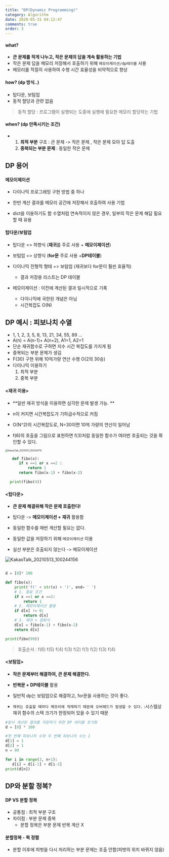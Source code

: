 ```yaml
---
title: "DP(Dynamic Programming)"
category: Algorithm
date: 2020-05-31 04:12:47
comments: true
order: 3
---
```


#### what?
- **큰 문제를 작게 나누고, 작은 문제의 답을 계속 활용하는 기법**
- 작은 문제 답을 메모리 저장해서 호출하기 위해 `메모이제이션/dp테이블` 사용
- 메모리를 적절히 사용하여 수행 시간 효율성을 비약적으로 향상

#### how? (dp 방식..)
- 탑다운, 보텀업 
- 동적 할당과 관련 없음
>동적 할당 : 프로그램이 실행되는 도중에 실행에 필요한 메모리 할당하는 기법

#### when? (dp 만족시키는 조건)

- 1. **최적 부분** 구조 : 큰 문제 -> 작은 문제 , 작은 문제 모아 답 도출
  2. **중복되는 부분 문제** : 동일한 작은 문제

## DP 용어

#### 메모이제이션

- 다이나믹 프로그래밍 구현 방법 중 하나

- 한번 계산 결과를 메모리 공간에 저장해서 호출하여 사용 기법

- dict을 이용하기도 함
  수열처럼 연속적이지 않은 경우, 일부의 작은 문제 해답 필요할 때 유용

#### 탑다운/보텀업

- 탑다운 => 하향식 (**재귀**를 주로 사용 + **메모이제이션**) 

- 보텀업 => 상향식 (**for문** 주로 사용 +**DP테이블**)

- 다이나믹 전형적 형태 => 보텀업 (재귀보다 for문이 훨씬 효율적)

  - 결과 저장용 리스트는 DP 테이블

- 메모이제이션 : 이전에 계산된 결과 일시적으로 기록

  - 다이나믹에 국한된 개념은 아님
  - 시간복잡도 O(N)
  
## DP 예시 : 피보나치 수열

- 1, 1, 2, 3, 5, 8, 13, 21, 34, 55, 89 ...
- A(n) = A(n-1)+ A(n+2), A1=1, A2=1  
- 단순 재귀함수로 구하면 지수 시간 복잡도를 가지게 됨
- 중복되는 부분 문제가 생김
- F(30) 구현 위해 10억가량 연산 수행 O(2의 30승)
- 다이나믹 이용하기
  1. 최적 부분 
  2. 중복 부분

#### <재귀 이용>

- **일반 재귀 방식을 이용하면 심각한 문제 발생 가능. ** 

- n이 커지면 시간복잡도가 기하급수적으로 커짐  

- O(N^2)의 시간복잡도로, N=30이면 10억 가량의 연산이 일어남  

-  f(6)의 호출을 그림으로 표현하면 f(3)처럼 동일한 함수가 여러번 호출되는 것을 확인할 수 있다.


 <img src="https://user-images.githubusercontent.com/38436013/118062918-01869280-b3d3-11eb-9b43-0b28fca89201.jpg" alt="KakaoTalk_20210513_100244715" style="zoom: 50%;" />


~~~python
   def fibo(x):
      if x ==1 or x ==2 :
          return 1
      return fibo(x-1) + fibo(x-2)

  print(fibo(4))
~~~

#### <탑다운>  

- **큰 문제 해결위해 작은 문제 호출한다!**

- 탑다운 -> **메모이제이션 + 재귀** 활용함

- 동일한 함수를 매번 계산할 필요는 없다.

- 동일한 값을 저장하기 위해 `메모이제이션` 이용

- 실선 부분은 호출되지 않는다 -> 메모이제이션 

![KakaoTalk_20210513_100244156](https://user-images.githubusercontent.com/38436013/118062925-03505600-b3d3-11eb-8fc3-041c1c4479ad.jpg)

~~~python

d = [0]* 100

def fibo(x):
    print('f(' + str(x) + ')', end= ' ')
    # 1. 종료 조건
    if x ==1 or x ==2:
        return 1
    # 2. 메모이제이션 활용 
    if d[x] != 0:
        return d[x]
    # 3. 재귀 + 점화식
    d[x] = fibo(x-1) + fibo(x-2)
    return d[x]

print(fibo(99))
~~~

 >호출순서 : f(6) f(5) f(4) f(3) f(2) f(1) f(2) f(3) f(4) 

#### <보텀업>

- **작은 문제부터 해결하여, 큰 문제 해결한다.**

- **반복문 + DP테이블** 활용

- 일반적 dp는 보텀업으로 해결하고, for문을 사용하는 것이 좋다.

- `재귀는 호출할 때마다 메모리에 적재하기 때문에 오버헤드가 발생할 수 있다.`  :시스템상 재귀 함수의 스택 크기가 한정되어 있을 수 있기 때문

 ~~~python
#앞서 계산된 결과를 저장하기 위한 DP 테이블 초기화
d = [0] * 100

#첫 번째 피보나치 수와 두 번째 피보나치 수는 1
d[1] = 1
d[2] = 1
n = 99

for i in range(3, n+1):
    d[i] = d[i-1] + d[i-2]
print(d[n])
 ~~~

## DP와 분할 정복?

#### DP VS 분할 정복

- 공통점 : 최적 부분 구조
- 차이점 : 부분 문제 중복
  - 분할 정복은 부분 문제 반복 계산 X

#### 분할정복 - 퀵 정렬

- 분할 이후에 피벗을 다시 처리하는 부분 문제는 호출 안함(피벗의 위치 바뀌지 않음)

  